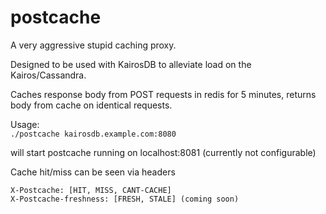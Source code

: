 # postcache

A very aggressive stupid caching proxy.

Designed to be used with KairosDB to alleviate load on the Kairos/Cassandra.  

Caches response body from POST requests in redis for 5 minutes, returns body from cache on identical requests.

Usage:  
```./postcache kairosdb.example.com:8080 ```

will start postcache running on localhost:8081 (currently not configurable)

Cache hit/miss can be seen via headers

    X-Postcache: [HIT, MISS, CANT-CACHE]
    X-Postcache-freshness: [FRESH, STALE] (coming soon)
